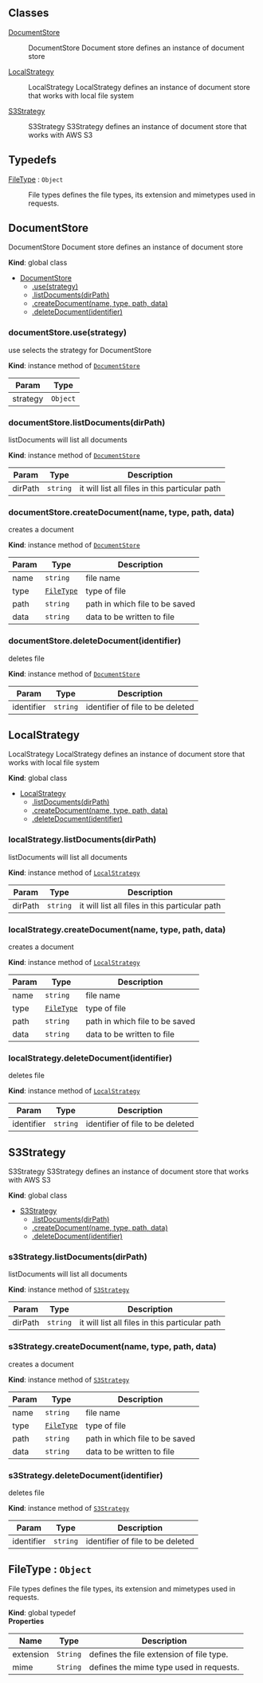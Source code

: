 ## Classes

<dl>
<dt><a href="#DocumentStore">DocumentStore</a></dt>
<dd><p>DocumentStore
Document store defines an instance of document store</p>
</dd>
<dt><a href="#LocalStrategy">LocalStrategy</a></dt>
<dd><p>LocalStrategy
LocalStrategy defines an instance of document store that works with local file system</p>
</dd>
<dt><a href="#S3Strategy">S3Strategy</a></dt>
<dd><p>S3Strategy
S3Strategy defines an instance of document store that works with AWS S3</p>
</dd>
</dl>

## Typedefs

<dl>
<dt><a href="#FileType">FileType</a> : <code>Object</code></dt>
<dd><p>File types defines the file types, its extension and mimetypes used in requests.</p>
</dd>
</dl>

<a name="DocumentStore"></a>

## DocumentStore
DocumentStore
Document store defines an instance of document store

**Kind**: global class  

* [DocumentStore](#DocumentStore)
    * [.use(strategy)](#DocumentStore+use)
    * [.listDocuments(dirPath)](#DocumentStore+listDocuments)
    * [.createDocument(name, type, path, data)](#DocumentStore+createDocument)
    * [.deleteDocument(identifier)](#DocumentStore+deleteDocument)

<a name="DocumentStore+use"></a>

### documentStore.use(strategy)
use selects the strategy for DocumentStore

**Kind**: instance method of [<code>DocumentStore</code>](#DocumentStore)  

| Param | Type |
| --- | --- |
| strategy | <code>Object</code> | 

<a name="DocumentStore+listDocuments"></a>

### documentStore.listDocuments(dirPath)
listDocuments will list all documents

**Kind**: instance method of [<code>DocumentStore</code>](#DocumentStore)  

| Param | Type | Description |
| --- | --- | --- |
| dirPath | <code>string</code> | it will list all files in this particular path |

<a name="DocumentStore+createDocument"></a>

### documentStore.createDocument(name, type, path, data)
creates a document

**Kind**: instance method of [<code>DocumentStore</code>](#DocumentStore)  

| Param | Type | Description |
| --- | --- | --- |
| name | <code>string</code> | file name |
| type | [<code>FileType</code>](#FileType) | type of file |
| path | <code>string</code> | path in which file to be saved |
| data | <code>string</code> | data to be written to file |

<a name="DocumentStore+deleteDocument"></a>

### documentStore.deleteDocument(identifier)
deletes file

**Kind**: instance method of [<code>DocumentStore</code>](#DocumentStore)  

| Param | Type | Description |
| --- | --- | --- |
| identifier | <code>string</code> | identifier of file to be deleted |

<a name="LocalStrategy"></a>

## LocalStrategy
LocalStrategy
LocalStrategy defines an instance of document store that works with local file system

**Kind**: global class  

* [LocalStrategy](#LocalStrategy)
    * [.listDocuments(dirPath)](#LocalStrategy+listDocuments)
    * [.createDocument(name, type, path, data)](#LocalStrategy+createDocument)
    * [.deleteDocument(identifier)](#LocalStrategy+deleteDocument)

<a name="LocalStrategy+listDocuments"></a>

### localStrategy.listDocuments(dirPath)
listDocuments will list all documents

**Kind**: instance method of [<code>LocalStrategy</code>](#LocalStrategy)  

| Param | Type | Description |
| --- | --- | --- |
| dirPath | <code>string</code> | it will list all files in this particular path |

<a name="LocalStrategy+createDocument"></a>

### localStrategy.createDocument(name, type, path, data)
creates a document

**Kind**: instance method of [<code>LocalStrategy</code>](#LocalStrategy)  

| Param | Type | Description |
| --- | --- | --- |
| name | <code>string</code> | file name |
| type | [<code>FileType</code>](#FileType) | type of file |
| path | <code>string</code> | path in which file to be saved |
| data | <code>string</code> | data to be written to file |

<a name="LocalStrategy+deleteDocument"></a>

### localStrategy.deleteDocument(identifier)
deletes file

**Kind**: instance method of [<code>LocalStrategy</code>](#LocalStrategy)  

| Param | Type | Description |
| --- | --- | --- |
| identifier | <code>string</code> | identifier of file to be deleted |

<a name="S3Strategy"></a>

## S3Strategy
S3Strategy
S3Strategy defines an instance of document store that works with AWS S3

**Kind**: global class  

* [S3Strategy](#S3Strategy)
    * [.listDocuments(dirPath)](#S3Strategy+listDocuments)
    * [.createDocument(name, type, path, data)](#S3Strategy+createDocument)
    * [.deleteDocument(identifier)](#S3Strategy+deleteDocument)

<a name="S3Strategy+listDocuments"></a>

### s3Strategy.listDocuments(dirPath)
listDocuments will list all documents

**Kind**: instance method of [<code>S3Strategy</code>](#S3Strategy)  

| Param | Type | Description |
| --- | --- | --- |
| dirPath | <code>string</code> | it will list all files in this particular path |

<a name="S3Strategy+createDocument"></a>

### s3Strategy.createDocument(name, type, path, data)
creates a document

**Kind**: instance method of [<code>S3Strategy</code>](#S3Strategy)  

| Param | Type | Description |
| --- | --- | --- |
| name | <code>string</code> | file name |
| type | [<code>FileType</code>](#FileType) | type of file |
| path | <code>string</code> | path in which file to be saved |
| data | <code>string</code> | data to be written to file |

<a name="S3Strategy+deleteDocument"></a>

### s3Strategy.deleteDocument(identifier)
deletes file

**Kind**: instance method of [<code>S3Strategy</code>](#S3Strategy)  

| Param | Type | Description |
| --- | --- | --- |
| identifier | <code>string</code> | identifier of file to be deleted |

<a name="FileType"></a>

## FileType : <code>Object</code>
File types defines the file types, its extension and mimetypes used in requests.

**Kind**: global typedef  
**Properties**

| Name | Type | Description |
| --- | --- | --- |
| extension | <code>String</code> | defines the file extension of file type. |
| mime | <code>String</code> | defines the mime type used in requests. |

